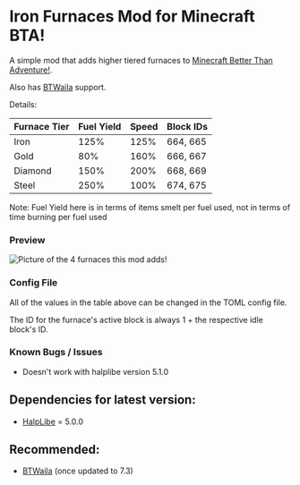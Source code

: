 # Iron Furnaces Mod for Minecraft BTA!

A simple mod that adds higher tiered furnaces to [Minecraft Better Than Adventure!](https://www.betterthanadventure.net/).

Also has [BTWaila](https://github.com/ToufouMaster/BTWaila) support.

Details: 

| Furnace Tier | Fuel Yield | Speed | Block IDs |
| ------------ | ---------- | ----- | --------- |
| Iron         | 125%       | 125%  | 664, 665  |
| Gold         | 80%        | 160%  | 666, 667  |
| Diamond      | 150%       | 200%  | 668, 669  |
| Steel        | 250%       | 100%  | 674, 675  |

Note: Fuel Yield here is in terms of items smelt per fuel used, not in terms of time burning per fuel used

### Preview

![Picture of the 4 furnaces this mod adds!](https://i.imgur.com/xbJWmhhl.png "All furnaces this mod adds")

### Config File
All of the values in the table above can be changed in the TOML config file.

The ID for the furnace's active block is always 1 + the respective idle block's ID.

### Known Bugs / Issues
- Doesn't work with halplibe version 5.1.0

## Dependencies for latest version:
- [HalpLibe](https://github.com/Turnip-Labs/bta-halplibe) = 5.0.0

## Recommended:
- [BTWaila](https://github.com/ToufouMaster/BTWaila) (once updated to 7.3)
